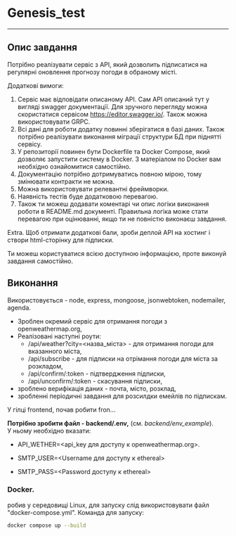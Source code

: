 # Genesis_test
---
## Опис завдання
Потрібно реалізувати сервіс з АРІ, який дозволить підписатися на регулярні оновлення прогнозу погоди в обраному місті.

Додаткові вимоги:
1. Сервіс має відповідати описаному АРІ. Сам АРІ описаний тут у вигляді swagger документації. Для зручного перегляду можна скористатися сервісом https://editor.swagger.io/. Також можна використовувати GRPC. 
2. Всі дані для роботи додатку повинні зберігатися в базі даних. Також потрібно реалізувати виконання міграції структури БД при піднятті сервісу. 
3. У репозиторії повинен бути Dockerfile та Docker Compose, який дозволяє запустити систему в Docker. З матеріалом по Docker вам необхідно ознайомитися самостійно.
4. Документацію потрібно дотримуватись повною мірою, тому змінювати контракти не можна. 
5. Можна використовувати релевантні фреймворки.
6. Наявність тестів буде додатковою перевагою.
7. Також ти можеш додавати коментарі чи опис логіки виконання роботи в README.md документі. Правильна логіка може стати перевагою при оцінюванні, якщо ти не повністю виконаєш завдання.

Extra. Щоб отримати додаткові бали, зроби деплой API на хостинг і створи html-сторінку для підписки.

Ти можеш користуватися всією доступною інформацією, проте виконуй завдання самостійно. 

## Виконання
Використовується - node, express, mongoose, jsonwebtoken, nodemailer, agenda.<br>
- Зроблен окремий сервіс для отримання погоди з openweathermap.org,
- Реалізовані наступні роути:
    - /api/weather?city=<назва_міста> - для отримання погоди для вказанного міста,
    - /api/subscribe - для підписки на отрімання погоди для міста за розкладом,
    - /api/confirm/:token - підтвердження підписки,
    - /api/unconfirm/:token - скасування підписки,
- зроблено верифікація даних - почта, місто, розклад,
- зробленні періодичні завдання для розсилдки емейлів по підпискам.

У гілці frontend, почав робити fron...

**Потрібно зробити файл - backend/.env,** (см. *backend/env_example*).<br>
У ньому необхідно вказати:
- API_WETHER=<api_key для доступу к openweathermap.org>.

- SMTP_USER=<Username для доступу к ethereal>
- SMTP_PASS=<Password доступу к ethereal>


### **Docker.**
робив у середовищі Linux,
для запуску слід використовувати файл "docker-compose.yml".
Команда для запуску:  
```bash
docker compose up --build
